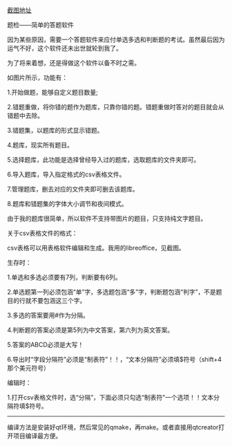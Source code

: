 [截图地址](https://noahsai.github.io/works/19.04.03_23:05:22.html)

题检——简单的答题软件

因为某些原因，需要一个答题软件来应付单选多选和判断题的考试。虽然最后因为运气不好，这个软件还未出世就轮到我了。

为了将来着想，还是得做这个软件以备不时之需。

如图片所示，功能有：

1.开始做题，能够自定义题目数量;

2.错题重做，将你错的题作为题库，只靠你错的题。错题重做时答对的题目就会从错题中去除。

3.错题集，以题库的形式显示错题。

4.题库，现实所有题目。

5.选择题库，此功能是选择曾经导入过的题库，选取题库的文件夹即可。

6.导入题库，导入指定格式的csv表格文件。

7.管理题库，删去对应的文件夹即可删去该题库。

8.题库和错题集的字体大小调节和夜间模式。


由于我的题库很简单，所以软件不支持带图片的题目，只支持纯文字题目。


关于csv表格文件的格式：

csv表格可以用表格软件编辑和生成。我用的libreoffice，见截图。

生存时：

1.单选和多选必须要有7列，判断要有6列。

2.单选题第一列必须包涵“单”字，多选题包涵“多”字，判断题包涵“判字”，不是题目的行就不要包涵这三个字。

3.多选的答案要用#作为分隔。

4.判断题的答案必须是第5列为中文答案，第六列为英文答案。

5.答案的ABCD必须是大写！

6.导出时“字段分隔符”必须是“制表符”！！，“文本分隔符”必须填$符号（shift+4那个美元符号）


编辑时：

1.打开csv表格文件时，选“分隔”，下面必须只勾选“制表符”一个选项！！文本分隔符填$符号。

------------------

编译方法是安装好qt环境，然后常见的qmake，再make。或者直接用qtcreator打开项目编译最方便。
